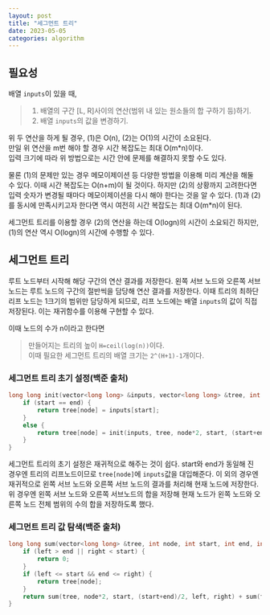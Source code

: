 ```yaml
---
layout: post
title: "세그먼트 트리"
date: 2023-05-05
categories: algorithm
---
```


## 필요성
배열 `inputs`이 있을 때,
> 1. 배열의 구간 [L, R]사이의 연산(범위 내 있는 원소들의 합 구하기 등)하기.
> 2. 배열 `inputs`의 값을 변경하기.

위 두 연산을 하게 될 경우, (1)은 O(n), (2)는 O(1)의 시간이 소요된다.  
만일 위 연산을 m번 해야 할 경우 시간 복잡도는 최대 O(m*n)이다.  
입력 크기에 따라 위 방법으로는 시간 안에 문제를 해결하지 못할 수도 있다.  

물론 (1)의 문제만 있는 경우 메모이제이션 등 다양한 방법을 이용해 미리 계산을 해둘 수 있다. 이때 시간 복잡도는 O(n+m)이 될 것이다. 하지만 (2)의 상황까지 고려한다면 입력 숫자가 변경될 때마다 메모이제이션을 다시 해야 한다는 것을 알 수 있다. (1)과 (2)를 동시에 만족시키고자 한다면 역시 여전히 시간 복잡도는 최대 O(m*n)이 된다.

세그먼트 트리를 이용할 경우 (2)의 연산을 하는데 O(logn)의 시간이 소요되긴 하지만, (1)의 연산 역시 O(logn)의 시간에 수행할 수 있다. 

## 세그먼트 트리
루트 노드부터 시작해 해당 구간의 연산 결과를 저장한다. 왼쪽 서브 노드와 오른쪽 서브 노드는 루트 노드의 구간의 절반씩을 담당해 연산 결과를 저장한다. 이때 트리의 최하단 리프 노드는 1크기의 범위만 담당하게 되므로, 리프 노드에는 배열 `inputs`의 값이 직접 저장된다. 이는 재귀함수를 이용해 구현할 수 있다.

이때 노드의 수가 n이라고 한다면 
> 만들어지는 트리의 높이 `H=ceil(log(n))`이다.  
> 이때 필요한 세그먼트 트리의 배열 크기는 `2^(H+1)-1`개이다.

### 세그먼트 트리 초기 설정(백준 출처)

```c++
long long init(vector<long long> &inputs, vector<long long> &tree, int node, int start, int end) {
    if (start == end) {
        return tree[node] = inputs[start];
    } 
    else {
        return tree[node] = init(inputs, tree, node*2, start, (start+end)/2) + init(a, tree, node*2+1, (start+end)/2+1, end);
    }
}
```

세그먼트 트리의 초기 설정은 재귀적으로 해주는 것이 쉽다. start와 end가 동일해 진 경우엔 트리의 리프노드이므로 `tree[node]`에 `inputs`값을 대입해준다. 이 외의 경우엔 재귀적으로 왼쪽 서브 노드와 오른쪽 서브 노드의 결과를 처리해 현재 노드에 저장한다. 위 경우엔 왼쪽 서브 노드와 오른쪽 서브노드의 합을 저장해 현재 노드가 왼쪽 노드와 오른쪽 노드 전체 범위의 수의 합을 저장하도록 했다.

### 세그먼트 트리 값 탐색(백준 출처)

```c++
long long sum(vector<long long> &tree, int node, int start, int end, int left, int right) {
    if (left > end || right < start) {
        return 0;
    }
    if (left <= start && end <= right) {
        return tree[node];
    }
    return sum(tree, node*2, start, (start+end)/2, left, right) + sum(tree, node*2+1, (start+end)/2+1, end, left, right);
}
```
